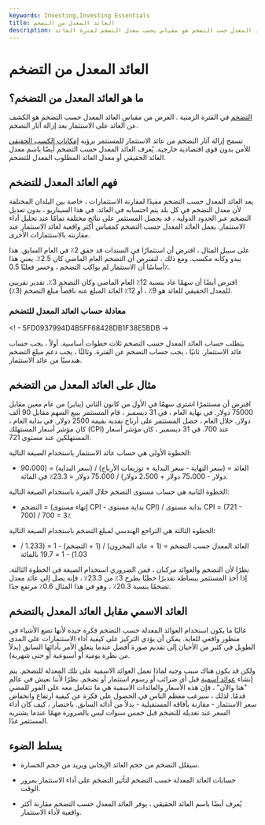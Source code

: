 ```yaml
---
keywords: Investing,Investing Essentials
title: العائد المعدل من التضخم
description: العائد المعدل حسب التضخم هو مقياس يحسب معدل التضخم لفترة العائد.
---
```


# العائد المعدل من التضخم
## ما هو العائد المعدل من التضخم؟

[التضخم](/inflation) في الفترة الزمنية . الغرض من مقياس العائد المعدل حسب التضخم هو الكشف عن العائد على الاستثمار بعد إزالة آثار التضخم.

تسمح إزالة آثار التضخم من عائد الاستثمار للمستثمر برؤية [إمكانات الكسب الحقيقي](/earning-potential) للأمن بدون قوى اقتصادية خارجية. يُعرف العائد المعدل حسب التضخم أيضًا باسم معدل العائد الحقيقي أو معدل العائد المطلوب المعدل للتضخم.

## فهم العائد المعدل للتضخم

يعد العائد المعدل حسب التضخم مفيدًا لمقارنة الاستثمارات ، خاصة بين البلدان المختلفة لأن معدل التضخم في كل بلد يتم احتسابه في العائد. في هذا السيناريو ، بدون تعديل التضخم عبر الحدود الدولية ، قد يحصل المستثمر على نتائج مختلفة تمامًا عند تحليل أداء الاستثمار. يعمل العائد المعدل حسب التضخم كمقياس أكثر واقعية لعائد الاستثمار عند مقارنته بالاستثمارات الأخرى.

على سبيل المثال ، افترض أن استثمارًا في السندات قد حقق 2٪ في العام السابق. هذا يبدو وكأنه مكسب. ومع ذلك ، لنفترض أن التضخم العام الماضي كان 2.5٪. يعني هذا أساسًا أن الاستثمار لم يواكب التضخم ، وخسر فعليًا 0.5٪.

افترض أيضًا أن سهمًا عاد بنسبة 12٪ العام الماضي وكان التضخم 3٪. تقدير تقريبي للمعدل الحقيقي للعائد هو 9٪ ، أو 12٪ العائد المبلغ عنه ناقصاً مبلغ التضخم (3٪).

### معادلة حساب العائد المعدل للتضخم

<! - 5FD0937994D4B5FF68428DB1F38E5BDB ->

يتطلب حساب العائد المعدل حسب التضخم ثلاث خطوات أساسية. أولاً ، يجب حساب عائد الاستثمار. ثانيًا ، يجب حساب التضخم عن الفترة. وثالثًا ، يجب دعم مبلغ التضخم هندسيًا من عائد الاستثمار.

## مثال على العائد المعدل من التضخم

افترض أن مستثمرًا اشترى سهمًا في الأول من كانون الثاني (يناير) من عام معين مقابل 75000 دولار. في نهاية العام ، في 31 ديسمبر ، قام المستثمر ببيع السهم مقابل 90 ألف دولار. خلال العام ، حصل المستثمر على أرباح نقدية بقيمة 2500 دولار. في بداية العام ، كان مؤشر أسعار المستهلك (CPI) عند 700. في 31 ديسمبر ، كان مؤشر أسعار المستهلكين عند مستوى 721.

الخطوة الأولى هي حساب عائد الاستثمار باستخدام الصيغة التالية:

- العائد = (سعر النهاية - سعر البداية + توزيعات الأرباح) / (سعر البداية) = (90،000 دولار - 75،000 دولار + 2،500 دولار) / 75،000 دولار = 23.3٪ في المائة.

الخطوة الثانية هي حساب مستوى التضخم خلال الفترة باستخدام الصيغة التالية:

- التضخم = (إنهاء مستوى CPI - بداية مستوى CPI) / بداية مستوى CPI = (721 - 700) / 700 = 3٪

الخطوة الثالثة هي التراجع الهندسي لمبلغ التضخم باستخدام الصيغة التالية:

- العائد المعدل حسب التضخم = (1 + عائد المخزون) / (1 + التضخم) - 1 = (1.233 / 1.03) - 1 = 19.7 بالمائة

نظرًا لأن التضخم والعوائد مركبان ، فمن الضروري استخدام الصيغة في الخطوة الثالثة. إذا أخذ المستثمر ببساطة تقديرًا خطيًا بطرح 3٪ من 23.3٪ ، فإنه يصل إلى عائد معدل تضخمًا بنسبة 20.3٪ ، وهو في هذا المثال 0.6٪ مرتفع جدًا.

## العائد الاسمي مقابل العائد المعدل بالتضخم

غالبًا ما يكون استخدام العوائد المعدلة حسب التضخم فكرة جيدة لأنها تضع الأشياء في منظور واقعي للغاية. يمكن أن يؤدي التركيز على كيفية أداء الاستثمارات على المدى الطويل في كثير من الأحيان إلى تقديم صورة أفضل عندما يتعلق الأمر بأدائها السابق (بدلاً من نظرة يومية أو أسبوعية أو حتى شهرية).

ولكن قد يكون هناك سبب وجيه لماذا تعمل العوائد الاسمية على تلك المعدلة للتضخم. يتم إنشاء [عوائد اسمية](/nominal-rate-of-return) قبل أي ضرائب أو رسوم استثمار أو تضخم. نظرًا لأننا نعيش في عالم "هنا والآن" ، فإن هذه الأسعار والعائدات الاسمية هي ما نتعامل معه على الفور للمضي قدمًا. لذلك ، سيرغب معظم الناس في الحصول على فكرة عن كيفية ارتفاع وانخفاض سعر الاستثمار - مقارنة بآفاقه المستقبلية - بدلاً من أدائه السابق. باختصار ، كيف كان أداء السعر عند تعديله للتضخم قبل خمس سنوات ليس بالضرورة مهمًا عندما يشتريه المستثمر غدًا.

## يسلط الضوء

- سيقلل التضخم من حجم العائد الإيجابي ويزيد من حجم الخسارة.

- حسابات العائد المعدلة حسب التضخم لتأثير التضخم على أداء الاستثمار بمرور الوقت.

- يُعرف أيضًا باسم العائد الحقيقي ، يوفر العائد المعدل حسب التضخم مقارنة أكثر واقعية لأداء الاستثمار.

